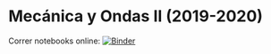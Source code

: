 # Mecánica y Ondas II (2019-2020)

Correr notebooks online: [![Binder](https://mybinder.org/badge_logo.svg)](https://mybinder.org/v2/gh/jfeist/MyOII_2020/master)
